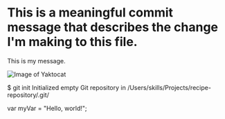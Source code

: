 # <h1>This is a meaningful commit message that describes the change I'm making to this file.</h1>
This is my message.

![Image of Yaktocat](https://octodex.github.com/images/yaktocat.png)

$ git init
Initialized empty Git repository in /Users/skills/Projects/recipe-repository/.git/

var myVar = "Hello, world!";
